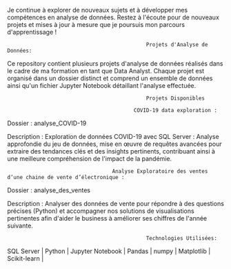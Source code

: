 Je continue à explorer de nouveaux sujets et à développer mes compétences en analyse de données. Restez à l'écoute pour de nouveaux projets et mises à jour à mesure que je poursuis mon parcours d'apprentissage !
                                               
                                                 Projets d'Analyse de Données:

Ce repository contient plusieurs projets d'analyse de données réalisés dans le cadre de ma formation en tant que Data Analyst. Chaque projet est organisé dans un dossier distinct et comprend un ensemble de données ainsi qu'un fichier Jupyter Notebook détaillant l'analyse effectuée.

                                                 Projets Disponibles
                                                   
                                             COVID-19 data exploration :

Dossier : analyse_COVID-19

Description : Exploration de données COVID-19 avec SQL Server : Analyse approfondie du jeu de données, mise en œuvre de requêtes avancées pour extraire des tendances clés et des insights pertinents, contribuant ainsi à une meilleure compréhension de l'impact de la pandémie.                                                                           
                                      
                                      Analyse Exploratoire des ventes d’une chaine de vente d’électronique :

Dossier : analyse_des_ventes

Description : Analyser des données de vente pour répondre à des questions précises (Python) et accompagner nos solutions de visualisations pertinentes afin d'aider le business à améliorer ses chiffres de l'année suivante.




                                                 Technologies Utilisées:
SQL Server |
Python |
Jupyter Notebook |
Pandas |
numpy |
Matplotlib |
Scikit-learn |

